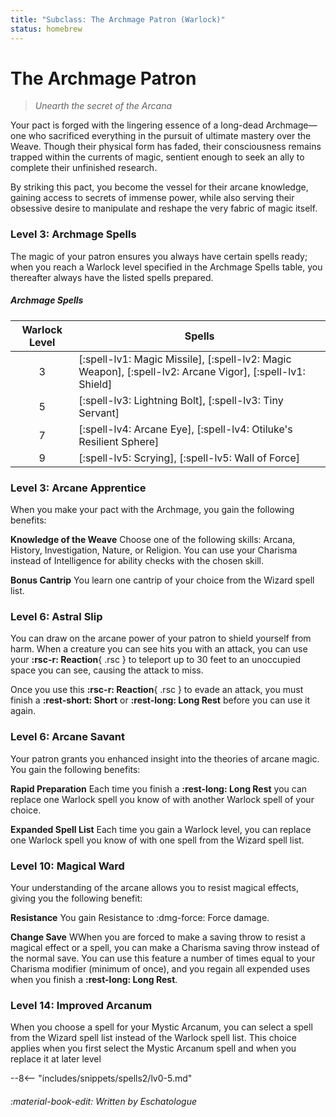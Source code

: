 ```yaml
---
title: "Subclass: The Archmage Patron (Warlock)"
status: homebrew
---
```


<p style="display:none">
Unearth the secret of the Arcana
</p>

# The Archmage Patron

> *Unearth the secret of the Arcana*

Your pact is forged with the lingering essence of a long-dead Archmage—one who sacrificed everything in the pursuit of ultimate mastery over the Weave. Though their physical form has faded, their consciousness remains trapped within the currents of magic, sentient enough to seek an ally to complete their unfinished research. 

By striking this pact, you become the vessel for their arcane knowledge, gaining access to secrets of immense power, while also serving their obsessive desire to manipulate and reshape the very fabric of magic itself.

### Level 3: Archmage Spells

The magic of your patron ensures you always have certain spells ready; when you reach a Warlock level specified in the Archmage Spells table, you thereafter always have the listed spells prepared.

##### Archmage Spells 

| Warlock Level | Spells |
|:-:|---|
| 3 | [:spell-lv1: Magic Missile], [:spell-lv2: Magic Weapon], [:spell-lv2: Arcane Vigor], [:spell-lv1: Shield] |
| 5 | [:spell-lv3: Lightning Bolt], [:spell-lv3: Tiny Servant] |
| 7 | [:spell-lv4: Arcane Eye], [:spell-lv4: Otiluke's Resilient Sphere] |
| 9 | [:spell-lv5: Scrying], [:spell-lv5: Wall of Force] |

### Level 3: Arcane Apprentice

When you make your pact with the Archmage, you gain the following benefits:

**Knowledge of the Weave**  Choose one of the following skills: Arcana, History, Investigation, Nature, or Religion. You can use your Charisma instead of Intelligence for ability checks with the chosen skill.

**Bonus Cantrip**  You learn one cantrip of your choice from the Wizard spell list.

### Level 6: Astral Slip

You can draw on the arcane power of your patron to shield yourself from harm. When a creature you can see hits you with an attack, you can use your **:rsc-r: Reaction**{ .rsc } to teleport up to 30 feet to an unoccupied space you can see, causing the attack to miss.

Once you use this **:rsc-r: Reaction**{ .rsc } to evade an attack, you must finish a **:rest-short: Short** or **:rest-long: Long Rest** before you can use it again.

### Level 6: Arcane Savant

Your patron grants you enhanced insight into the theories of arcane magic. You gain the following benefits:

**Rapid Preparation**  Each time you finish a **:rest-long: Long Rest** you can replace one Warlock spell you know of with another Warlock spell of your choice.

**Expanded Spell List**  Each time you gain a Warlock level, you can replace one Warlock spell you know of with one spell from the Wizard spell list.

### Level 10: Magical Ward

Your understanding of the arcane allows you to resist magical effects, giving you the following benefit:

**Resistance**  You gain Resistance to :dmg-force: Force damage.

**Change Save**  WWhen you are forced to make a saving throw to resist a magical effect or a spell, you can make a Charisma saving throw instead of the normal save. You can use this feature a number of times equal to your Charisma modifier (minimum of once), and you regain all expended uses when you finish a **:rest-long: Long Rest**.

### Level 14: Improved Arcanum

When you choose a spell for your Mystic Arcanum, you can select a spell from the Wizard spell list instead of the Warlock spell list. This choice applies when you first select the Mystic Arcanum spell and when you replace it at later level

--8<-- "includes/snippets/spells2/lv0-5.md"

###### :material-book-edit: Written by *Eschatologue*